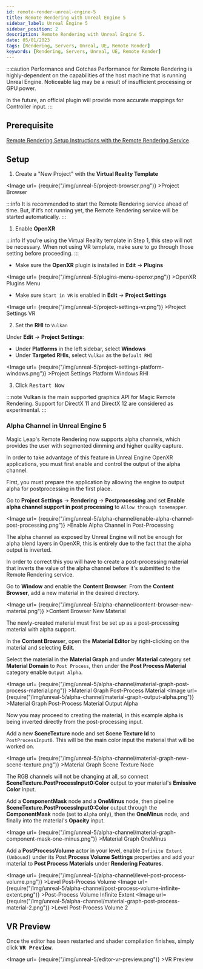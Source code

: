 ```yaml
---
id: remote-render-unreal-engine-5
title: Remote Rendering with Unreal Engine 5
sidebar_label: Unreal Engine 5
sidebar_position: 2
description: Remote Rendering with Unreal Engine 5.
date: 05/01/2023
tags: [Rendering, Servers, Unreal, UE, Remote Render]
keywords: [Rendering, Servers, Unreal, UE, Remote Render]
---
```


:::caution Performance and Gotchas
Performance for Remote Rendering is highly-dependent on the capabilities of the host machine that is running Unreal Engine. Noticeable lag may be a result of insufficient processing or GPU power.

In the future, an official plugin will provide more accurate mappings for Controller input.
:::

## Prerequisite

[Remote Rendering Setup Instructions with the Remote Rendering Service](/docs/guides/remote-rendering/remote-rendering-service.md).

## Setup

1. Create a "New Project" with the **Virtual Reality Template**

<Image url= {require("/img/unreal-5/project-browser.png")} >Project Browser</Image>

:::info
It is recommended to start the Remote Rendering service ahead of time. But, if it’s not running yet, the Remote Rendering service will be started automatically.
:::

1. Enable **OpenXR**

:::info
If you’re using the Virtual Reality template in Step 1, this step will not be necessary. When not using VR template, make sure to go through those setting before proceeding.
:::

- Make sure the **OpenXR** plugin is installed in **Edit** -> **Plugins**

<Image url= {require("/img/unreal-5/plugins-menu-openxr.png")} >OpenXR Plugins Menu</Image>

- Make sure `Start in VR` is enabled in **Edit** -> **Project Settings**

<Image url= {require("/img/unreal-5/project-settings-vr.png")} >Project Settings VR</Image>

2. Set the **RHI** to `Vulkan`

Under **Edit** -> **Project Settings**:

- Under **Platforms** in the left sidebar, select **Windows**
- Under **Targeted RHIs**, select `Vulkan` as the `Default RHI`

<Image url= {require("/img/unreal-5/project-settings-platform-windows.png")} >Project Settings Platform Windows RHI</Image>

3. Click <kbd>Restart Now</kbd>

:::note
Vulkan is the main supported graphics API for Magic Remote Rendering. Support for DirectX 11 and DirectX 12 are considered as experimental.
:::

### Alpha Channel in Unreal Engine 5

Magic Leap's Remote Rendering now supports alpha channels, which provides the user with segmented dimming and higher quality capture.

In order to take advantage of this feature in Unreal Engine OpenXR applications, you must first enable and control the output of the alpha channel.

First, you must prepare the application by allowing the engine to output alpha for postprocessing in the first place.

Go to **Project Settings** -> **Rendering** -> **Postprocessing** and set **Enable alpha channel support in post processing** to `Allow through tonemapper`.

<Image url= {require("/img/unreal-5/alpha-channel/enable-alpha-channel-post-processing.png")} >Enable Alpha Channel in Post-Processing</Image>

The alpha channel as exposed by Unreal Engine will not be enough for alpha blend layers in OpenXR, this is entirely due to the fact that the alpha output is inverted.

In order to correct this you will have to create a post-processing material that inverts the value of the alpha channel before it's submitted to the Remote Rendering service.

Go to **Window** and enable the **Content Browser**. From the **Content Browser**, add a new material in the desired directory.

<Image url= {require("/img/unreal-5/alpha-channel/content-browser-new-material.png")} >Content Browser New Material</Image>

The newly-created material must first be set up as a post-processing material with alpha support.

In the **Content Browser**, open the **Material Editor** by right-clicking on the material and selecting **Edit**.

Select the material in the **Material Graph** and under **Material** category set **Material Domain** to `Post Process`, then under the **Post Process Material** category enable `Output Alpha`.

<Image url= {require("/img/unreal-5/alpha-channel/material-graph-post-process-material.png")} >Material Graph Post-Process Material</Image>
<Image url= {require("/img/unreal-5/alpha-channel/material-graph-output-alpha.png")} >Material Graph Post-Process Material Output Alpha</Image>

Now you may proceed to creating the material, in this example alpha is being inverted directly from the post-processing input.

Add a new **SceneTexture** node and set **Scene Texture Id** to `PostProcessInput0`. This will be the main color input the material that will be worked on.

<Image url= {require("/img/unreal-5/alpha-channel/material-graph-new-scene-texture.png")} >Material Graph Scene Texture Node</Image>

The RGB channels will not be changing at all, so connect **SceneTexture.PostProcessInput0:Color** output to your material's **Emissive Color** input.

Add a **ComponentMask** node and a **OneMinus** node, then pipeline **SceneTexture.PostProcessInput0:Color** output through the **ComponentMask** node (set to `Alpha` only), then the **OneMinus** node, and finally into the material's **Opacity** input.

<Image url= {require("/img/unreal-5/alpha-channel/material-graph-component-mask-one-minus.png")} >Material Graph OneMinus</Image>

Add a **PostProcessVolume** actor in your level, enable `Infinite Extent (Unbound)` under its Post **Process Volume Settings** properties and add your material to **Post Process Materials** under **Rendering Features**.

<Image url= {require("/img/unreal-5/alpha-channel/level-post-process-volume.png")} >Level Post-Process Volume</Image>
<Image url= {require("/img/unreal-5/alpha-channel/post-process-volume-infinite-extent.png")} >Post-Process Volume Infinite Extent</Image>
<Image url= {require("/img/unreal-5/alpha-channel/material-graph-post-process-material-2.png")} >Level Post-Process Volume 2</Image>

## VR Preview

Once the editor has been restarted and shader compilation finishes, simply click <kbd>**VR Preview**</kbd>.

<Image url= {require("/img/unreal-5/editor-vr-preview.png")} >VR Preview</Image>
